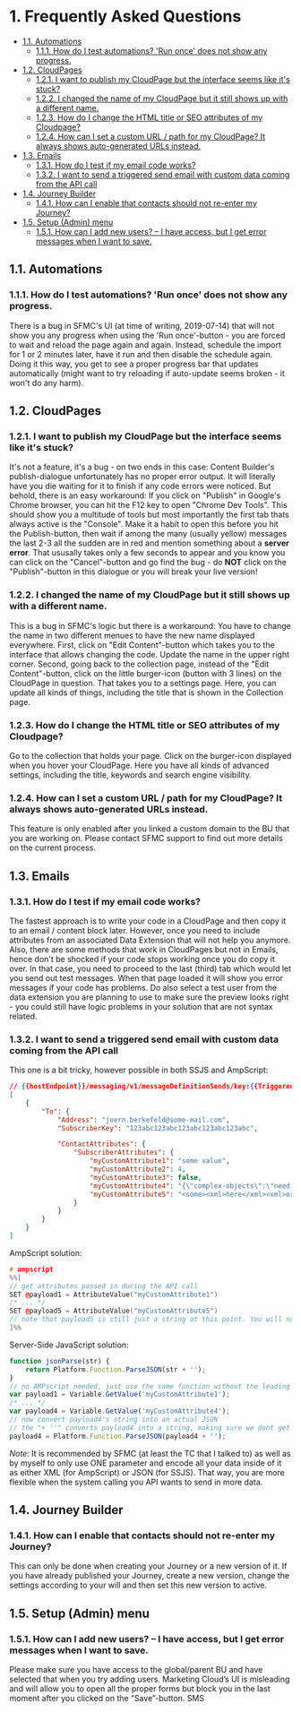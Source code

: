 <!-- Google Tag Manager -->
<script>(function(w,d,s,l,i){w[l]=w[l]||[];w[l].push({'gtm.start':
new Date().getTime(),event:'gtm.js'});var f=d.getElementsByTagName(s)[0],
j=d.createElement(s),dl=l!='dataLayer'?'&l='+l:'';j.async=true;j.src=
'https://www.googletagmanager.com/gtm.js?id='+i+dl;f.parentNode.insertBefore(j,f);
})(window,document,'script','dataLayer','GTM-NWNVD23');</script>
<!-- End Google Tag Manager -->

# 1. Frequently Asked Questions

- [1.1. Automations](#11-automations)
  - [1.1.1. How do I test automations? 'Run once' does not show any progress.](#111-how-do-i-test-automations-run-once-does-not-show-any-progress)
- [1.2. CloudPages](#12-cloudpages)
  - [1.2.1. I want to publish my CloudPage but the interface seems like it's stuck?](#121-i-want-to-publish-my-cloudpage-but-the-interface-seems-like-its-stuck)
  - [1.2.2. I changed the name of my CloudPage but it still shows up with a different name.](#122-i-changed-the-name-of-my-cloudpage-but-it-still-shows-up-with-a-different-name)
  - [1.2.3. How do I change the HTML title or SEO attributes of my Cloudpage?](#123-how-do-i-change-the-html-title-or-seo-attributes-of-my-cloudpage)
  - [1.2.4. How can I set a custom URL / path for my CloudPage? It always shows auto-generated URLs instead.](#124-how-can-i-set-a-custom-url--path-for-my-cloudpage-it-always-shows-auto-generated-urls-instead)
- [1.3. Emails](#13-emails)
  - [1.3.1. How do I test if my email code works?](#131-how-do-i-test-if-my-email-code-works)
  - [1.3.2. I want to send a triggered send email with custom data coming from the API call](#132-i-want-to-send-a-triggered-send-email-with-custom-data-coming-from-the-api-call)
- [1.4. Journey Builder](#14-journey-builder)
  - [1.4.1. How can I enable that contacts should not re-enter my Journey?](#141-how-can-i-enable-that-contacts-should-not-re-enter-my-journey)
- [1.5. Setup (Admin) menu](#15-setup-admin-menu)
  - [1.5.1. How can I add new users? – I have access, but I get error messages when I want to save.](#151-how-can-i-add-new-users--i-have-access-but-i-get-error-messages-when-i-want-to-save)

## 1.1. Automations

### 1.1.1. How do I test automations? 'Run once' does not show any progress.

There is a bug in SFMC's UI (at time of writing, 2019-07-14) that will not show you any progress when using the 'Run once'-button - you are forced to wait and reload the page again and again. Instead, schedule the import for 1 or 2 minutes later, have it run and then disable the schedule again. Doing it this way, you get to see a proper progress bar that updates automatically (might want to try reloading if auto-update seems broken - it won't do any harm).

## 1.2. CloudPages

### 1.2.1. I want to publish my CloudPage but the interface seems like it's stuck?

It's not a feature, it's a bug - on two ends in this case: Content Builder's publish-dialogue unfortunately has no proper error output. It will literally have you die waiting for it to finish if any code errors were noticed. But behold, there is an easy workaround: If you click on "Publish" in Google's Chrome browser, you can hit the F12 key to open "Chrome Dev Tools". This should show you a multitude of tools but most importantly the first tab thats always active is the "Console". Make it a habit to open this before you hit the Publish-button, then wait if among the many (usually yellow) messages the last 2-3 all the sudden are in red and mention something about a **server error**. That ususally takes only a few seconds to appear and you know you can click on the "Cancel"-button and go find the bug - do **NOT** click on the "Publish"-button in this dialogue or you will break your live version!

### 1.2.2. I changed the name of my CloudPage but it still shows up with a different name.

This is a bug in SFMC's logic but there is a workaround: You have to change the name in two different menues to have the new name displayed everywhere. First, click on "Edit Content"-button which takes you to the interface that allows changing the code. Update the name in the upper right corner. Second, going back to the collection page, instead of the "Edit Content"-button, click on the little burger-icon (button with 3 lines) on the CloudPage in question. That takes you to a settings page. Here, you can update all kinds of things, including the title that is shown in the Collection page.

### 1.2.3. How do I change the HTML title or SEO attributes of my Cloudpage?

Go to the collection that holds your page. Click on the burger-icon displayed when you hover your CloudPage. Here you have all kinds of advanced settings, including the title, keywords and search engine visibility.

### 1.2.4. How can I set a custom URL / path for my CloudPage? It always shows auto-generated URLs instead.

This feature is only enabled after you linked a custom domain to the BU that you are working on. Please contact SFMC support to find out more details on the current process.

## 1.3. Emails

### 1.3.1. How do I test if my email code works?

The fastest approach is to write your code in a CloudPage and then copy it to an email / content block later. However, once you need to include attributes from an associated Data Extension that will not help you anymore. Also, there are some methods that work in CloudPages but not in Emails, hence don't be shocked if your code stops working once you do copy it over. In that case, you need to proceed to the last (third) tab which would let you send out test messages. When that page loaded it will show you error messages if your code has problems. Do also select a test user from the data extension you are planning to use to make sure the preview looks right - you could still have logic problems in your solution that are not syntax related.

### 1.3.2. I want to send a triggered send email with custom data coming from the API call

This one is a bit tricky, however possible in both SSJS and AmpScript:

```json
// {{hostEndpoint}}/messaging/v1/messageDefinitionSends/key:{{TriggeredSend}}/sendBatch
[
    {
        "To": {
            "Address": "joern.berkefeld@some-mail.com",
            "SubscriberKey": "123abc123abc123abc123abc123abc",

            "ContactAttributes": {
                "SubscriberAttributes": {
                    "myCustomAttribute1": "some value",
                    "myCustomAttribute2": 4,
                    "myCustomAttribute3": false,
                    "myCustomAttribute4": "{\"complex-objects\":\"need to be stringified\"}",
                    "myCustomAttribute5": "<some><xml>here</xml><xml>or here</xml></some>"
                }
            }
        }
    }
]
```

AmpScript solution:

```c++
# ampscript
%%[
// get attributes passed in during the API call
SET @payload1 = AttributeValue("myCustomAttribute1")
/* ... */
SET @payload5 = AttributeValue("myCustomAttribute5")
// note that payload5 is still just a string at this point. You will now need to decode it
]%%
```

Server-Side JavaScript solution:

```javascript
function jsonParse(str) {
    return Platform.Function.ParseJSON(str + '');
}
// no AMPscript needed, just use the same function without the leading "@"
var payload1 = Variable.GetValue('myCustomAttribute1');
/* ... */
var payload4 = Variable.GetValue('myCustomAttribute4');
// now convert payload4's string into an actual JSON
// the "+ ''" converts payload4 into a string, making sure we dont get error 500 if it wasn't already
payload4 = Platform.Function.ParseJSON(payload4 + '');
```

_Note:_ It is recommended by SFMC (at least the TC that I talked to) as well as by myself to only use ONE parameter and encode all your data inside of it as either XML (for AmpScript) or JSON (for SSJS). That way, you are more flexible when the system calling you API wants to send in more data.

## 1.4. Journey Builder

### 1.4.1. How can I enable that contacts should not re-enter my Journey?

This can only be done when creating your Journey or a new version of it. If you have already published your Journey, create a new version, change the settings according to your will and then set this new version to active.

## 1.5. Setup (Admin) menu

### 1.5.1. How can I add new users? – I have access, but I get error messages when I want to save.

Please make sure you have access to the global/parent BU and have selected that when you try adding users. Marketing Cloud’s UI is misleading and will allow you to open all the proper forms but block you in the last moment after you clicked on the “Save”-button.
SMS
